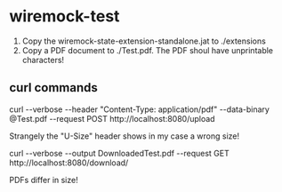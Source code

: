 # wiremock-test

1. Copy the wiremock-state-extension-standalone.jat to ./extensions
2. Copy a PDF document to ./Test.pdf. The PDF shoul have unprintable characters!

## curl commands

curl --verbose --header "Content-Type: application/pdf" --data-binary @Test.pdf --request POST http://localhost:8080/upload

Strangely the "U-Size" header shows in my case a wrong size!

curl --verbose --output DownloadedTest.pdf --request GET http://localhost:8080/download/<U-DocId from Header>

PDFs differ in size!
